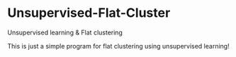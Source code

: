# Unsupervised-Flat-Cluster
Unsupervised learning &amp; Flat clustering

This is just a simple program for flat clustering using unsupervised learning!
